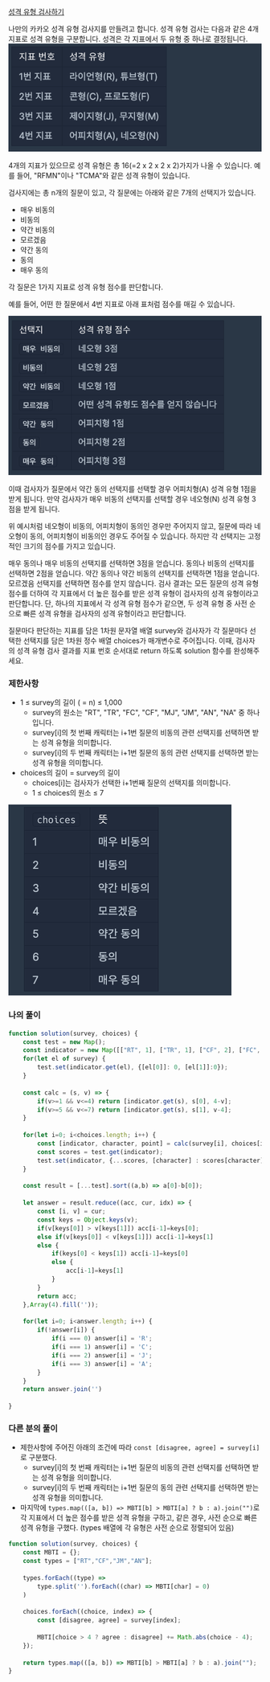 <a href="">성격 유형 검사하기</a>

나만의 카카오 성격 유형 검사지를 만들려고 합니다.
성격 유형 검사는 다음과 같은 4개 지표로 성격 유형을 구분합니다. 성격은 각 지표에서 두 유형 중 하나로 결정됩니다.
<img src="../images/test3.png"/>

4개의 지표가 있으므로 성격 유형은 총 16(=2 x 2 x 2 x 2)가지가 나올 수 있습니다. 예를 들어, "RFMN"이나 "TCMA"와 같은 성격 유형이 있습니다.

검사지에는 총 n개의 질문이 있고, 각 질문에는 아래와 같은 7개의 선택지가 있습니다.

- 매우 비동의
- 비동의
- 약간 비동의
- 모르겠음
- 약간 동의
- 동의
- 매우 동의

각 질문은 1가지 지표로 성격 유형 점수를 판단합니다.

예를 들어, 어떤 한 질문에서 4번 지표로 아래 표처럼 점수를 매길 수 있습니다.

<img src="../images/test1.png"/>

이때 검사자가 질문에서 약간 동의 선택지를 선택할 경우 어피치형(A) 성격 유형 1점을 받게 됩니다. 만약 검사자가 매우 비동의 선택지를 선택할 경우 네오형(N) 성격 유형 3점을 받게 됩니다.

위 예시처럼 네오형이 비동의, 어피치형이 동의인 경우만 주어지지 않고, 질문에 따라 네오형이 동의, 어피치형이 비동의인 경우도 주어질 수 있습니다.
하지만 각 선택지는 고정적인 크기의 점수를 가지고 있습니다.

매우 동의나 매우 비동의 선택지를 선택하면 3점을 얻습니다.
동의나 비동의 선택지를 선택하면 2점을 얻습니다.
약간 동의나 약간 비동의 선택지를 선택하면 1점을 얻습니다.
모르겠음 선택지를 선택하면 점수를 얻지 않습니다.
검사 결과는 모든 질문의 성격 유형 점수를 더하여 각 지표에서 더 높은 점수를 받은 성격 유형이 검사자의 성격 유형이라고 판단합니다. 단, 하나의 지표에서 각 성격 유형 점수가 같으면, 두 성격 유형 중 사전 순으로 빠른 성격 유형을 검사자의 성격 유형이라고 판단합니다.

질문마다 판단하는 지표를 담은 1차원 문자열 배열 survey와 검사자가 각 질문마다 선택한 선택지를 담은 1차원 정수 배열 choices가 매개변수로 주어집니다. 이때, 검사자의 성격 유형 검사 결과를 지표 번호 순서대로 return 하도록 solution 함수를 완성해주세요.


### 제한사항
- 1 ≤ survey의 길이 ( = n) ≤ 1,000
  - survey의 원소는 "RT", "TR", "FC", "CF", "MJ", "JM", "AN", "NA" 중 하나입니다.
  - survey[i]의 첫 번째 캐릭터는 i+1번 질문의 비동의 관련 선택지를 선택하면 받는 성격 유형을 의미합니다.
  - survey[i]의 두 번째 캐릭터는 i+1번 질문의 동의 관련 선택지를 선택하면 받는 성격 유형을 의미합니다.
- choices의 길이 = survey의 길이
  - choices[i]는 검사자가 선택한 i+1번째 질문의 선택지를 의미합니다.
  - 1 ≤ choices의 원소 ≤ 7

<img src="../images/test2.png"/>

### 나의 풀이

```js
function solution(survey, choices) {
    const test = new Map();
    const indicator = new Map([["RT", 1], ["TR", 1], ["CF", 2], ["FC", 2], ["JM", 3], ["MJ", 3], ["AN", 4], ["NA",4]]);
    for(let el of survey) {
        test.set(indicator.get(el), {[el[0]]: 0, [el[1]]:0});
    }
        
    const calc = (s, v) => {
        if(v>=1 && v<=4) return [indicator.get(s), s[0], 4-v];
        if(v>=5 && v<=7) return [indicator.get(s), s[1], v-4];
    }
    
    for(let i=0; i<choices.length; i++) {
        const [indicator, character, point] = calc(survey[i], choices[i]);
        const scores = test.get(indicator);
        test.set(indicator, {...scores, [character] : scores[character] + point})
    }
    
    const result = [...test].sort((a,b) => a[0]-b[0]);
    
    let answer = result.reduce((acc, cur, idx) => {
        const [i, v] = cur;
        const keys = Object.keys(v);
        if(v[keys[0]] > v[keys[1]]) acc[i-1]=keys[0];
        else if(v[keys[0]] < v[keys[1]]) acc[i-1]=keys[1]
        else {
            if(keys[0] < keys[1]) acc[i-1]=keys[0]
            else {
                acc[i-1]=keys[1]
            }
        }
        return acc;
    },Array(4).fill(''));
    
    for(let i=0; i<answer.length; i++) {
        if(!answer[i]) {
            if(i === 0) answer[i] = 'R';
            if(i === 1) answer[i] = 'C';
            if(i === 2) answer[i] = 'J';
            if(i === 3) answer[i] = 'A';
        }
    }
    return answer.join('')
        
}
```

### 다른 분의 풀이 

- 제한사항에 주어진 아래의 조건에 따라 `const [disagree, agree] = survey[i]`로 구분했다.
  - survey[i]의 첫 번째 캐릭터는 i+1번 질문의 비동의 관련 선택지를 선택하면 받는 성격 유형을 의미합니다.
  - survey[i]의 두 번째 캐릭터는 i+1번 질문의 동의 관련 선택지를 선택하면 받는 성격 유형을 의미합니다.
- 마지막에 `types.map(([a, b]) => MBTI[b] > MBTI[a] ? b : a).join("")`로 각 지표에서 더 높은 점수를 받은 성격 유형을 구하고, 같은 경우, 사전 순으로 빠른 성격 유형을 구했다. (types 배열에 각 유형은 사전 순으로 정렬되어 있음)

```js
function solution(survey, choices) {
    const MBTI = {};
    const types = ["RT","CF","JM","AN"];

    types.forEach((type) =>
        type.split('').forEach((char) => MBTI[char] = 0)
    )

    choices.forEach((choice, index) => {
        const [disagree, agree] = survey[index];

        MBTI[choice > 4 ? agree : disagree] += Math.abs(choice - 4);
    });

    return types.map(([a, b]) => MBTI[b] > MBTI[a] ? b : a).join("");
}
```